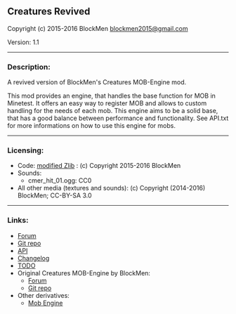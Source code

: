 ## Creatures Revived

Copyright (c) 2015-2016 BlockMen <blockmen2015@gmail.com>

Version: 1.1

---
### Description:

A revived version of BlockMen's Creatures MOB-Engine mod.

This mod provides an engine, that handles the base function for MOB in Minetest.
It offers an easy way to register MOB and allows to custom handling for the needs
of each mob. This engine aims to be a solid base, that has a good balance between
performance and functionality.
See API.txt for more informations on how to use this engine for mobs.

---
### Licensing:

- Code: [modified Zlib](LICENSE.txt) : (c) Copyright 2015-2016 BlockMen
- Sounds:
	- cmer_hit_01.ogg: CC0
- All other media (textures and sounds): (c) Copyright (2014-2016) BlockMen; CC-BY-SA 3.0

---
### Links:

- [Forum](https://forum.minetest.net/viewtopic.php?t=26684)
- [Git repo](https://github.com/AntumMT/mod-cmer)
- [API](https://antummt.github.io/mod-cmer/docs/api.html)
- [Changelog](CHANGES.txt)
- [TODO](TODO.txt)
- Original Creatures MOB-Engine by BlockMen:
	- [Forum](https://forum.minetest.net/viewtopic.php?t=8638)
	- [Git repo](https://github.com/BlockMen/cme)
- Other derivatives:
	- [Mob Engine](https://github.com/minetest-mods/mob-engine)
